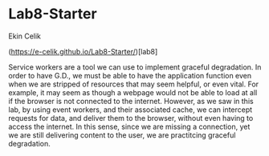 # Lab8-Starter
Ekin Celik

(https://e-celik.github.io/Lab8-Starter/)[lab8]

Service workers are a tool we can use to implement graceful degradation. In order to have G.D., we must be able to have the application function even when we are stripped of resources that may seem helpful, or even vital. For example, it may seem as though a webpage would not be able to load at all if the browser is not connected to the internet. However, as we saw in this lab, by using event workers, and their associated cache, we can intercept requests for data, and deliver them to the browser, without even having to access the internet. In this sense, since we are missing a connection, yet we are still delivering content to the user, we are practitcing graceful degradation.

